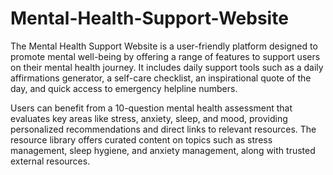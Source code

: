 # Mental-Health-Support-Website
The Mental Health Support Website is a user-friendly platform designed to promote mental well-being by offering a range of features to support users on their mental health journey. It includes daily support tools such as a daily affirmations generator, a self-care checklist, an inspirational quote of the day, and quick access to emergency helpline numbers.

Users can benefit from a 10-question mental health assessment that evaluates key areas like stress, anxiety, sleep, and mood, providing personalized recommendations and direct links to relevant resources. The resource library offers curated content on topics such as stress management, sleep hygiene, and anxiety management, along with trusted external resources.

